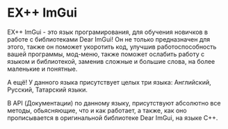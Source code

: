 # EX++ ImGui
EX++ ImGui - это язык програмирования, для обучения новичков в работе с библиотеками Dear ImGui!
Он не только предназначен для этого, также он поможет укоротить код, улучшив работоспособность вашей программы, мод-меню, также поможет ослабить работу с языком и библиотекой, заменив сложные и большие слова, на более маленькие и понятные.

А ещë! У данного языка присутствует целых три языка: Английский, Русский, Татарский языки.

В API (Документации) по данному языку, присутствуют абсолютно все методы, обьясняющие, что и как работает, а также, как оно прописывается в оригинальной библиотеке Dear ImGui, на языке C++.
